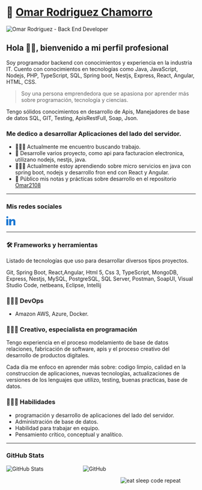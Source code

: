 # 🤖 [Omar Rodriguez Chamorro](https://www.linkedin.com/in/omar-alfredo-rodriguez-chamorro/)

![Omar Rodriguez - Back End Developer](https://media.giphy.com/media/436hhtZJQAT86nomhG/giphy.gif)


## Hola 👋🏻, bienvenido a mi perfil profesional

Soy programador backend con conocimientos y experiencia en la industria IT. Cuento con conocimientos en tecnologías como Java, JavaScript, Nodejs, PHP, TypeScript, SQL, Spring boot, Nestjs, Express, React, Angular, HTML, CSS.

> Soy una persona emprendedora que se apasiona por aprender más sobre programación, tecnología y ciencias. 

Tengo sólidos conocimientos en desarrollo de Apis, Manejadores de base de datos SQL, GIT, Testing, ApisRestFull, Soap, Json.

### Me dedico a desarrollar Aplicaciones del lado del servidor.

- 👨🏻‍💻 Actualmente me encuentro buscando trabajo.
- 💼 Desarrolle varios proyecto, como api para facturacion electronica, utilizano nodejs, nestjs, java.
- 👨🏻‍🔬 Actualmente estoy aprendiendo sobre micro servicios en java con spring boot, nodejs y desarrollo fron end con React y Angular.
- 📓 Público mis notas y prácticas sobre desarrollo en el repositorio [Omar2108](https://github.com/Omar2108?tab=repositories)

---


### Mis redes sociales

[<img src='https://github.com/lgzarturo/lgzarturo/raw/master/assets/linkedin.png' alt='LinkedIn' width='24' style='width:24px; margin-right: 10px;'/>](https://www.linkedin.com/in/omar-alfredo-rodriguez-chamorro/)

---

### 🛠 Frameworks y herramientas

Listado de tecnologías que uso para desarrollar diversos tipos proyectos.

Git, Spring Boot, React,Angular, Html 5, Css 3, TypeScript, MongoDB, Express, Nestjs, MySQL, PostgreSQL, SQL Server, Postman, SoapUI, Visual Studio Code, netbeans, Eclipse, Intellij

### 👨🏻‍🔬 DevOps

- Amazon AWS, Azure, Docker.


### 👨🏻‍🎨 Creativo, especialista en programación

Tengo experiencia en el proceso modelamiento de base de datos relaciones, fabricación de software, apis y el proceso creativo del desarrollo de productos digitales.

Cada día me enfoco en aprender más sobre: codigo limpio, calidad en la construccion de aplicaciones, nuevas tecnologías, actualizaciones de versiones de los lenguajes que utilizo, testing, buenas practicas, base de datos.

### 👨🏻‍🚀 Habilidades

- programación y desarrollo de aplicaciones del lado del servidor.
- Administración de base de datos.
- Habilidad para trabajar en equipo.
- Pensamiento crítico, conceptual y analítico.

---

### GitHub Stats

<img src="https://media.giphy.com/media/du3J3cXyzhj75IOgvA/giphy.gif" alt="GitHub" style="float: right;" width="300"  align="right" />

![GitHub Stats](https://github-readme-stats.anuraghazra1.vercel.app/api?username=Omar2108&show_icons=true&include_all_commits=true&theme=dark&count_private=true 'Datos de Omar Rodriguez')

<img src="https://media.giphy.com/media/USV0ym3bVWQJJmNu3N/giphy.gif" alt="eat sleep code repeat" width="200" style="float: right; width: 200px" align="left" />

<!--
**Omar2108/Omar2108** is a ✨ _special_ ✨ repository because its `README.md` (this file) appears on your GitHub profile.

Here are some ideas to get you started:

- 🔭 I’m currently working on ...
- 🌱 I’m currently learning ...
- 👯 I’m looking to collaborate on ...
- 🤔 I’m looking for help with ...
- 💬 Ask me about ...
- 📫 How to reach me: ...
- 😄 Pronouns: ...
- ⚡ Fun fact: ...
-->
